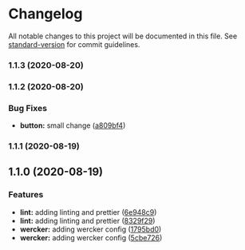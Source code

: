 # Changelog

All notable changes to this project will be documented in this file. See [standard-version](https://github.com/conventional-changelog/standard-version) for commit guidelines.

### 1.1.3 (2020-08-20)

### 1.1.2 (2020-08-20)


### Bug Fixes

* **button:** small change ([a809bf4](https://github.com/mitevs/cooker-app/commit/a809bf4b5f4774d5a8c623436820df3a46cfd11d))

### 1.1.1 (2020-08-19)

## 1.1.0 (2020-08-19)

### Features

- **lint:** adding linting and prettier ([6e948c9](https://github.com-sm///commit/6e948c9fae2e6b97b0df063a90e6ac2b11c92979))
- **lint:** adding linting and prettier ([8329f29](https://github.com-sm///commit/8329f29cc16b3db85dedaa5311bd5b60bc3ba8af))
- **wercker:** adding wercker config ([1795bd0](https://github.com-sm///commit/1795bd0adb87fe34afec9cab628a45f0f3ac0c47))
- **wercker:** adding wercker config ([5cbe726](https://github.com-sm///commit/5cbe7263fd105794cdc7344b6fd67b67d8978fc1))
